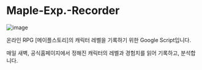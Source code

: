 # Maple-Exp.-Recorder

![image](https://user-images.githubusercontent.com/46400212/119817053-72c45a80-bf28-11eb-8f97-e512ef830158.png)

온라인 RPG [메이플스토리]의 캐릭터 레벨을 기록하기 위한 Google Script입니다.

매일 새벽, 공식홈페이지에서 정해진 캐릭터의 레벨과 경험치를 읽어 기록하고, 분석합니다.

